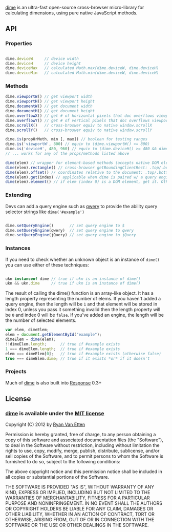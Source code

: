[dime](https://github.com/ryanve/dime) is an ultra-fast open-source cross-browser micro-library for calculating dimensions, using pure native JavaScript methods.

## API

### Properties

```javascript

dime.deviceW     // device width
dime.deviceH     // device height
dime.deviceMax   // calculated Math.max(dime.deviceW, dime.deviceH)
dime.deviceMin   // calculated Math.min(dime.deviceW, dime.deviceH)

```

### Methods

```javascript
dime.viewportW() // get viewport width
dime.viewportH() // get viewport height
dime.documentW() // get document width
dime.documentH() // get document height
dime.overflowX() // get # of horizontal pixels that doc overflows viewport (or 0 if no overflow)
dime.overflowY() // get # of vertical pixels that doc overflows viewport (or 0 if no overflow)
dime.scrollX()   // cross-broswer equiv to native window.scrollX
dime.scrollY()   // cross-broswer equiv to native window.scrollY

dime.is(propOrMeth, min [, max]) // boolean for testing ranges
dime.is('viewportW', 800) // equiv to (dime.viewportW() >= 800)
dime.is('deviceH', 480, 960) // equiv to (dime.deviceH() >= 480 && dime.deviceH() <= 960)
// ... works for any of the props/methods listed above

dime(elem) // wrapper for element-based methods (accepts native DOM elements, document, or window)
dime(elem).rectangle() // cross-browser getBoundingClientRect: .top/.bottom/.left/.right/.width/.height
dime(elem).offset() // coordinates relative to the document: .top/.bottom/.left/.right/.width/.height
dime(elem).get(index) // applicable when dime is paired w/ a query engine (index -1 gets the last elem)
dime(elem).element() // if elem (index 0) is a DOM element, get it. Otherwise get the documentElement.

```

### Extending

Devs can add a query engine such as [qwery](https://github.com/ded/qwery) to provide the ability query selector strings like `dime('#example')`

```javascript

dime.setQueryEngine()       // set query engine to $
dime.setQueryEngine(qwery)  // set query engine to qwery
dime.setQueryEngine(jQuery) // set query engine to jQuery

```

### Instances

If you need to check whether an unknown object is an instance of `dime()` you can use either of these techniques:

```javascript

ukn instanceof dime // true if ukn is an instance of dime()
ukn && ukn.dime     // true if ukn is an instance of dime()

```
The result of calling the dime() function is an array-like object. It has a length property representing the number of elems. If you haven't added a query engine, then the length will be `1` and that element will be stored in index 0, unless you pass it something invalid then the length property will be `0` and index 0 will be `false`. If you've added an engine, the length will be the number of selected elements.

```javascript
var elem, dimeElem;
elem = document.getElementById("example");
dimeElem = dime(elem);
!!dimeElem.length;      // true if #example exists
1 === dimeElem.length;  // true if #example exists
elem === dimeElem[0];   // true if #example exists (otherwise false)
true === dimeElem.dime; // true if it exists *or* if it doesn't

```

### Projects

Much of [dime](https://github.com/ryanve/dime) is also built into [Response](https://github.com/ryanve/response.js) 0.3+


## License

### [dime](https://github.com/ryanve/dime) is available under the [MIT license](http://en.wikipedia.org/wiki/MIT_License)

Copyright (C) 2012 by [Ryan Van Etten](https://github.com/ryanve)

Permission is hereby granted, free of charge, to any person obtaining a copy
of this software and associated documentation files (the "Software"), to deal
in the Software without restriction, including without limitation the rights
to use, copy, modify, merge, publish, distribute, sublicense, and/or sell
copies of the Software, and to permit persons to whom the Software is
furnished to do so, subject to the following conditions:

The above copyright notice and this permission notice shall be included in
all copies or substantial portions of the Software.

THE SOFTWARE IS PROVIDED "AS IS", WITHOUT WARRANTY OF ANY KIND, EXPRESS OR
IMPLIED, INCLUDING BUT NOT LIMITED TO THE WARRANTIES OF MERCHANTABILITY,
FITNESS FOR A PARTICULAR PURPOSE AND NONINFRINGEMENT. IN NO EVENT SHALL THE
AUTHORS OR COPYRIGHT HOLDERS BE LIABLE FOR ANY CLAIM, DAMAGES OR OTHER
LIABILITY, WHETHER IN AN ACTION OF CONTRACT, TORT OR OTHERWISE, ARISING FROM,
OUT OF OR IN CONNECTION WITH THE SOFTWARE OR THE USE OR OTHER DEALINGS IN
THE SOFTWARE.